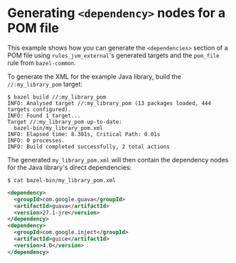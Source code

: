 # Generating `<dependency>` nodes for a POM file

This example shows how you can generate the `<dependencies>` section of a POM
file using `rules_jvm_external`'s generated targets and the `pom_file` rule from
`bazel-common`.

To generate the XML for the example Java library, build the `//:my_library_pom`
target:

```
$ bazel build //:my_library_pom
INFO: Analysed target //:my_library_pom (13 packages loaded, 444 targets configured).
INFO: Found 1 target...
Target //:my_library_pom up-to-date:
  bazel-bin/my_library_pom.xml
INFO: Elapsed time: 8.301s, Critical Path: 0.01s
INFO: 0 processes.
INFO: Build completed successfully, 2 total actions
```

The generated `my_library_pom.xml` will then contain the dependency nodes for
the Java library's direct dependencies:

```
$ cat bazel-bin/my_library_pom.xml
```

```xml
<dependency>
  <groupId>com.google.guava</groupId>
  <artifactId>guava</artifactId>
  <version>27.1-jre</version>
</dependency>
<dependency>
  <groupId>com.google.inject</groupId>
  <artifactId>guice</artifactId>
  <version>4.0</version>
</dependency>
```
